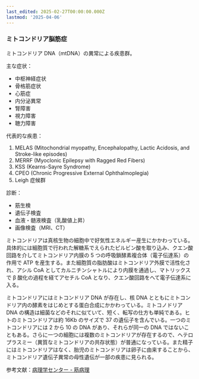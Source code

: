 ```yaml
---
last_edited: 2025-02-27T00:00:00.000Z
lastmod: '2025-04-06'
---
```





### ミトコンドリア脳筋症

ミトコンドリア DNA（mtDNA）の異常による疾患群。

主な症状：

- 中枢神経症状
- 骨格筋症状
- 心筋症
- 内分泌異常
- 腎障害
- 視力障害
- 聴力障害

代表的な疾患：

1. MELAS (Mitochondrial myopathy, Encephalopathy, Lactic Acidosis, and Stroke-like episodes)
2. MERRF (Myoclonic Epilepsy with Ragged Red Fibers)
3. KSS (Kearns-Sayre Syndrome)
4. CPEO (Chronic Progressive External Ophthalmoplegia)
5. Leigh 症候群

診断：

- 筋生検
- 遺伝子検査
- 血液・髄液検査（乳酸値上昇）
- 画像検査（MRI、CT）

ミトコンドリアは真核生物の細胞中で好気性エネルギー産生にかかわっている。具体的には細胞質で行われた解糖系でえられたピルビン酸を取り込み、クエン酸回路を介してミトコンドリア内膜の 5 つの呼吸鎖酵素複合体（電子伝達系）の作用で ATP を産生する。また細胞質の脂肪酸はミトコンドリア外膜で活性化され、アシル CoA としてカルニチンシャトルにより内膜を通過し、マトリックスで β 酸化の過程を経てアセチル CoA となり、クエン酸回路をへて電子伝達系に入る。

ミトコンドリアにはミトコンドリア DNA が存在し、核 DNA とともにミトコンドリア内の酵素をはじめとする蛋白合成にかかわっている。ミトコノドリア DNA の構造は細菌などのそれに似ていて、短く、転写の仕方も単純である。ヒトのミトコンドリアは約 16Kb のサイズで 37 の遺伝子を含んでいる。一つのミトコンドリアには 2 から 10 の DNA があり、それらが同一の DNA ではないこともある。さらに一つの細胞には複数のミトコンドリアが存在するので、ヘテロプラスミー（異質なミトコンドリアの共存状態）が普通になっている。また精子にはミトコンドリアはなく、胎児のミトコンドリアは卵子に由来することから、ミトコンドリア遺伝子異常の母性遺伝が一部の疾患に見られる。

参考文献：[病理学センター - 筋病理](https://pathologycenter.jp/muscle/chapter6-3-1.html)
